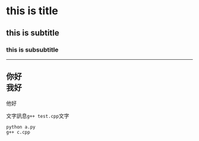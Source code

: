 # this is title
## this is subtitle
### this is subsubtitle
---
你好<br>
我好
---
他好

文字訊息```g++ test.cpp```文字
```
python a.py
g++ c.cpp
```
